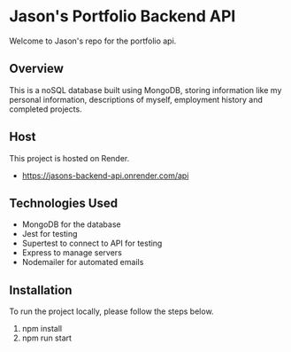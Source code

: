 <!-- # jasons-backend-portfolio-website

## Connect to MongoDB

You will need to add the IP Address to your mongodb before continuing

## Set up and update database

Add any new information to the files in the data folder and run node demo.js

This will write to the database and will be confirmed in your terminal. -->

# Jason's Portfolio Backend API

Welcome to Jason's repo for the portfolio api.

## Overview

This is a noSQL database built using MongoDB, storing information like my personal information, descriptions of myself, employment history and completed projects.

## Host

This project is hosted on Render.

- https://jasons-backend-api.onrender.com/api

## Technologies Used

- MongoDB for the database
- Jest for testing
- Supertest to connect to API for testing
- Express to manage servers
- Nodemailer for automated emails

## Installation

To run the project locally, please follow the steps below.

1. npm install
2. npm run start
